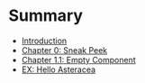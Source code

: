 # Summary

- [Introduction](./intro.md)
- [Chapter 0: Sneak Peek](./0_sneak_peek.md)
- [Chapter 1.1: Empty Component](./1_1_empty_component.md)
- [EX: Hello Asteracea](./ex_hello_asteracea.md)
